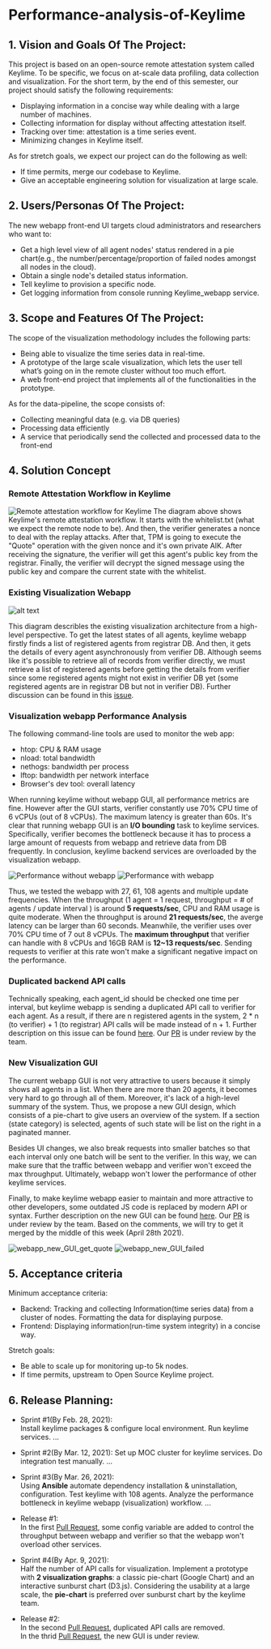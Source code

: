 # Performance-analysis-of-Keylime

## 1. Vision and Goals Of The Project:

This project is based on an open-source remote attestation system called Keylime. To be specific, we focus on at-scale data profiling, data collection and visualization. For the short term, by the end of this semester, our project should satisfy the following requirements:

- Displaying information in a concise way while dealing with a large number of machines.
- Collecting information for display without affecting attestation itself.
- Tracking over time: attestation is a time series event.
- Minimizing changes in Keylime itself.

As for stretch goals, we expect our project can do the following as well:

- If time permits, merge our codebase to Keylime.
- Give an acceptable engineering solution for visualization at large scale.

## 2. Users/Personas Of The Project:

The new webapp front-end UI targets cloud administrators and researchers who want to:

- Get a high level view of all agent nodes' status rendered in a pie chart(e.g., the number/percentage/proportion of failed nodes amongst all nodes in the cloud).
- Obtain a single node's detailed status information.
- Tell keylime to provision a specific node.
- Get logging information from console running Keylime_webapp service.

## 3. Scope and Features Of The Project:

The scope of the visualization methodology includes the following parts:

- Being able to visualize the time series data in real-time.
- A prototype of the large scale visualization, which lets the user tell what’s going on in the remote cluster without too much effort.
- A web front-end project that implements all of the functionalities in the prototype.

As for the data-pipeline, the scope consists of:

- Collecting meaningful data (e.g. via DB queries)
- Processing data efficiently
- A service that periodically send the collected and processed data to the front-end

## 4. Solution Concept

### Remote Attestation Workflow in Keylime

![Remote attestation workflow for Keylime](./imgs/Keylime_Remote_Attestation_Workflow.png)
The diagram above shows Keylime's remote attestation workflow. It starts with the whitelist.txt (what we expect the remote node to be). And then, the verifier generates a nonce to deal with the replay attacks. After that, TPM is going to execute the "Quote" operation with the given nonce and it's own private AIK. After receiving the signature, the verifier will get this agent's public key from the registrar. Finally, the verifier will decrypt the signed message using the public key and compare the current state with the whitelist.

### Existing Visualization Webapp

![alt text](./imgs/keylime_visualization_webapp.png 'Existing visualization architecture')

This diagram describles the existing visualization architecture from a high-level perspective. To get the latest states of all agents, keylime webapp firstly finds a list of registered agents from registrar DB. And then, it gets the details of every agent asynchronously from verifier DB. Although seems like it's possible to retrieve all of records from verifier directly, we must retrieve a list of registered agents before getting the details from verifier since some registered agents might not exist in verifier DB yet (some registered agents are in registrar DB but not in verifier DB). Further discussion can be found in this [issue](https://github.com/keylime/keylime/issues/628).

### Visualization webapp Performance Analysis

The following command-line tools are used to monitor the web app:
- htop: CPU & RAM usage
- nload: total bandwidth
- nethogs: bandwidth per process
- lftop: bandwidth per network interface
- Browser's dev tool: overall latency

When running keylime without webapp GUI, all performance metrics are fine. However after the GUI starts, verifier constantly use 70% CPU time of 6 vCPUs (out of 8 vCPUs). The maximum latency is greater than 60s. It's clear that running webapp GUI is an **I/O bounding** task to keylime services. Specifically, verifier becomes the bottleneck because it has to process a large amount of requests from webapp and retrieve data from DB frequently. In conclusion, keylime backend services are overloaded by the visualization webapp.

![Performance without webapp](./imgs/perf_without_webapp.png)
![Performance with webapp](./imgs/perf_27_agents_webapp.png)

Thus, we tested the webapp with 27, 61, 108 agents and multiple update frequencies. When the throughput (1 agent = 1 request, throughput = # of agents / update interval ) is around **5 requests/sec**, CPU and RAM usage is quite moderate. When the throughput is around **21 requests/sec**, the averge latency can be larger than 60 seconds. Meanwhile, the verifier uses over 70% CPU time of 7 out 8 vCPUs. The **maximum throughput** that verifier can handle with 8 vCPUs and 16GB RAM is **12~13 requests/sec**. Sending requests to verifier at this rate won't make a significant negative impact on the performance.

### Duplicated backend API calls

Technically speaking, each agent_id should be checked one time per interval, but keylime webapp is sending a duplicated API call to verifier for each agent. As a result, if there are n registered agents in the system, 2 * n (to verifier) + 1 (to registrar) API calls will be made instead of n + 1. Further description on this issue can be found [here](https://github.com/keylime/keylime/issues/634). Our [PR](https://github.com/keylime/keylime/pull/635) is under review by the team.

### New Visualization GUI

The current webapp GUI is not very attractive to users because it simply shows all agents in a list. When there are more than 20 agents, it becomes very hard to go through all of them. Moreover, it's lack of a high-level summary of the system. Thus, we propose a new GUI design, which consists of a pie-chart to give users an overview of the system. If a section (state category) is selected, agents of such state will be list on the right in a paginated manner.

Besides UI changes, we also break requests into smaller batches so that each interval only one batch will be sent to the verifier. In this way, we can make sure that the traffic between webapp and verifier won't exceed the max throughput. Ultimately, webapp won't lower the performance of other keylime services.

Finally, to make keylime webapp easier to maintain and more attractive to other developers, some outdated JS code is replaced by modern API or syntax. Further description on the new GUI can be found [here](https://github.com/keylime/keylime/issues/636). Our [PR](https://github.com/keylime/keylime/pull/637) is under review by the team. Based on the comments, we will try to get it merged by the middle of this week (April 28th 2021).

![webapp_new_GUI_get_quote](./imgs/webapp_get_quote.png)
![webapp_new_GUI_failed](./imgs/webapp_failed.png)

## 5. Acceptance criteria

Minimum acceptance criteria:

- Backend: Tracking and collecting Information(time series data) from a cluster of nodes. Formatting the data for displaying purpose.
- Frontend: Displaying information(run-time system integrity) in a concise way.

Stretch goals:

- Be able to scale up for monitoring up-to 5k nodes.
- If time permits, upstream to Open Source Keylime project.

## 6. Release Planning:

- Sprint #1(By Feb. 28, 2021):  
   Install keylime packages & configure local environment.
   Run keylime services.
   ...

- Sprint #2(By Mar. 12, 2021): 
   Set up MOC cluster for keylime services.
   Do integration test manually.
   ...

- Sprint #3(By Mar. 26, 2021):  
   Using **Ansible** automate dependency installation & uninstallation, configuration.
   Test keylime with 108 agents.
   Analyze the performance bottleneck in keylime webapp (visualization) workflow.
   ...

- Release #1:  
   In the first [Pull Request](https://github.com/keylime/keylime/pull/601), some config variable are added to control the throughput between webapp and verifier so that the webapp won't overload other services.

- Sprint #4(By Apr. 9, 2021):  
   Half the number of API calls for visualization.
   Implement a prototype with **2 visualization graphs**: a classic pie-chart (Google Chart) and an interactive sunburst chart (D3.js). Considering the usability at a large scale, the **pie-chart** is preferred over sunburst chart by the keylime team.

- Release #2:  
   In the second [Pull Request](https://github.com/keylime/keylime/pull/635), duplicated API calls are removed.  
   In the thrid [Pull Request](https://github.com/keylime/keylime/pull/637), the new GUI is under review.